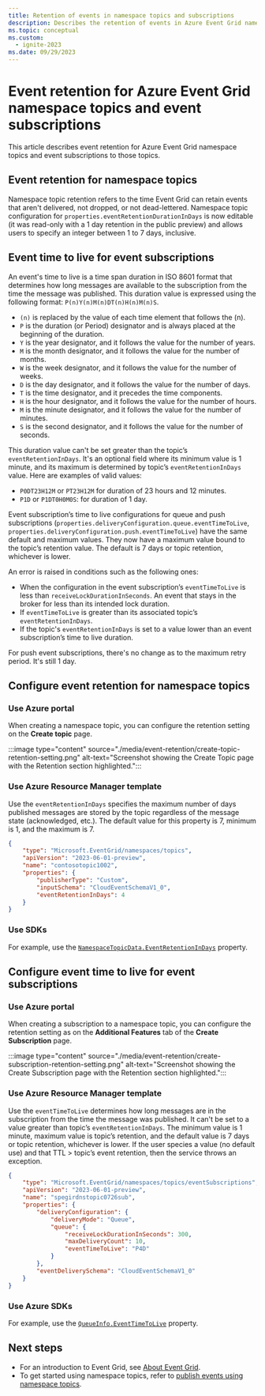```yaml
---
title: Retention of events in namespace topics and subscriptions
description: Describes the retention of events in Azure Event Grid namespace topics and event subscriptions to those topics.
ms.topic: conceptual
ms.custom:
  - ignite-2023
ms.date: 09/29/2023
---
```


# Event retention for Azure Event Grid namespace topics and event subscriptions
This article describes event retention for Azure Event Grid namespace topics and event subscriptions to those topics. 

## Event retention for namespace topics
Namespace topic retention refers to the time Event Grid can retain events that aren't delivered, not dropped, or not dead-lettered. Namespace topic configuration for `properties.eventRetentionDurationInDays` is now editable (it was read-only with a 1 day retention in the public preview) and allows users to specify an integer between 1 to 7 days, inclusive.

## Event time to live for event subscriptions
An event's time to live is a time span duration in ISO 8601 format that determines how long messages are available to the subscription from the time the message was published. This duration value is expressed using the following format: `P(n)Y(n)M(n)DT(n)H(n)M(n)S`. 

- `(n)` is replaced by the value of each time element that follows the (n). 
- `P` is the duration (or Period) designator and is always placed at the beginning of the duration. 
- `Y` is the year designator, and it follows the value for the number of years. 
- `M` is the month designator, and it follows the value for the number of months. 
- `W` is the week designator, and it follows the value for the number of weeks. 
- `D` is the day designator, and it follows the value for the number of days. 
- `T` is the time designator, and it precedes the time components. 
- `H` is the hour designator, and it follows the value for the number of hours. 
- `M` is the minute designator, and it follows the value for the number of minutes. 
- `S` is the second designator, and it follows the value for the number of seconds. 

This duration value can't be set greater than the topic’s `eventRetentionInDays`. It's an optional field where its minimum value is 1 minute, and its maximum is determined by topic’s `eventRetentionInDays` value. Here are examples of valid values:

- `P0DT23H12M` or `PT23H12M` for duration of 23 hours and 12 minutes. 
- `P1D` or `P1DT0H0M0S`: for duration of 1 day.

Event subscription’s time to live configurations for queue and push subscriptions (`properties.deliveryConfiguration.queue.eventTimeToLive`, `properties.deliveryConfiguration.push.eventTimeToLive`) have the same default and maximum values. They now have a maximum value bound to the topic’s retention value. The default is 7 days or topic retention, whichever is lower.

An error is raised in conditions such as the following ones: 
- When the configuration in the event subscription’s `eventTimeToLive` is less than `receiveLockDurationInSeconds`. An event that stays in the broker for less than its intended lock duration.
- If `eventTimeToLive` is greater than its associated topic’s `eventRetentionInDays`.
- If the topic's `eventRetentionInDays` is set to a value lower than an event subscription’s time to live duration.

For push event subscriptions, there's no change as to the maximum retry period. It's still 1 day.

## Configure event retention for namespace topics

### Use Azure portal
When creating a namespace topic, you can configure the retention setting on the **Create topic** page.

:::image type="content" source="./media/event-retention/create-topic-retention-setting.png" alt-text="Screenshot showing the Create Topic page with the Retention section highlighted.":::


### Use Azure Resource Manager template
Use the `eventRetentionInDays` specifies the maximum number of days published messages are stored by the topic regardless of the message state (acknowledged, etc.). The default value for this property is 7, minimum is 1, and the maximum is 7. 

```json
{
    "type": "Microsoft.EventGrid/namespaces/topics",
    "apiVersion": "2023-06-01-preview",
    "name": "contosotopic1002",
    "properties": {
        "publisherType": "Custom",
        "inputSchema": "CloudEventSchemaV1_0",
        "eventRetentionInDays": 4
    }
}
```

### Use SDKs
For example, use the [`NamespaceTopicData.EventRetentionInDays`](/dotnet/api/azure.resourcemanager.eventgrid.namespacetopicdata.eventretentionindays?view=azure-dotnet-preview&&preserve-view=true) property.

## Configure event time to live for event subscriptions


### Use Azure portal
When creating a subscription to a namespace topic, you can configure the retention setting as on the **Additional Features** tab of the **Create Subscription** page. 

:::image type="content" source="./media/event-retention/create-subscription-retention-setting.png" alt-text="Screenshot showing the Create Subscription page with the Retention section highlighted.":::


### Use Azure Resource Manager template
Use the `eventTimeToLive` determines how long messages are in the subscription from the time the message was published. It can't be set  to a value greater than topic’s `eventRetentionInDays`. The minimum value is  1 minute, maximum value is topic’s retention, and the default value is 7 days or topic retention, whichever is lower. If the user species a value (no default use) and that TTL > topic’s event retention, then the service throws an exception.

```json
{
    "type": "Microsoft.EventGrid/namespaces/topics/eventSubscriptions",
    "apiVersion": "2023-06-01-preview",
    "name": "spegirdnstopic0726sub",
    "properties": {
        "deliveryConfiguration": {
            "deliveryMode": "Queue",
            "queue": {
                "receiveLockDurationInSeconds": 300,
                "maxDeliveryCount": 10,
                "eventTimeToLive": "P4D"
            }
        },
        "eventDeliverySchema": "CloudEventSchemaV1_0"
    }
}
```

### Use Azure SDKs
For example, use the [`QueueInfo.EventTimeToLive`](/dotnet/api/azure.resourcemanager.eventgrid.models.queueinfo?view=azure-dotnet-preview&&preserve-view=true) property.




## Next steps

- For an introduction to Event Grid, see [About Event Grid](overview.md).
- To get started using namespace topics, refer to [publish events using namespace topics](publish-events-using-namespace-topics.md).
